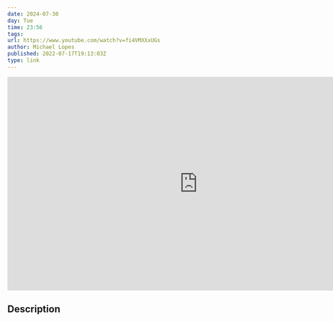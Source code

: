 ```yaml
---
date: 2024-07-30
day: Tue
time: 23:56
tags:
url: https://www.youtube.com/watch?v=fi4VMXXxUGs
author: Michael Lopes
published: 2022-07-17T19:13:03Z
type: link
---
```


<iframe width="854" height="480" src="https://www.youtube.com/embed/fi4VMXXxUGs" frameborder="0" allowfullscreen></iframe>

## Description
